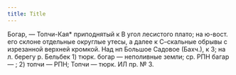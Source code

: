 ```yaml
---
title: Title
---
```


Богар, — Топчи-Кая* приподнятый к В угол лесистого плато; на ю-вост. его склоне
отдельные округлые утесы, а далее к С–скальные обрывы с изрезанной верхней
кромкой. Над нп Большое Садовое (Бахч.), к З; на л. берегу р. Бельбек 1) тюрк.
богар — неполивные земли; ср. РПН багар — ; 2) топчи — РПН; Топчи — тюрк. ИЛ пр.
№ 3.
